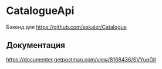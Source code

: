 # CatalogueApi
Бэкенд для https://github.com/eskaler/Catalogue
## Документация
https://documenter.getpostman.com/view/8168436/SVYuqGit
